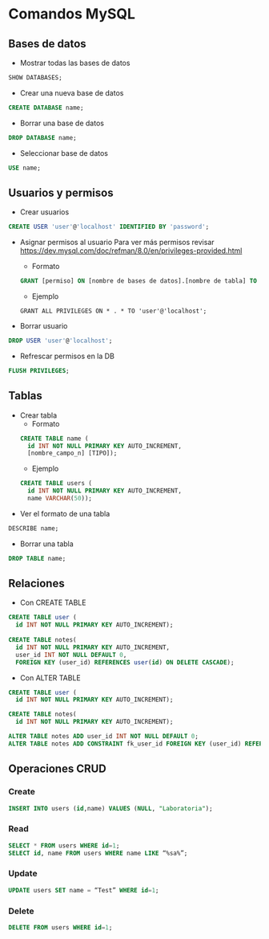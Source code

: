 # Comandos MySQL

## Bases de datos
* Mostrar todas las bases de datos
```sql
SHOW DATABASES;
 ```
* Crear una nueva base de datos
```sql
CREATE DATABASE name;
```
* Borrar una base de datos
```sql
DROP DATABASE name;
```
* Seleccionar base de datos
```sql
USE name;
```

## Usuarios y permisos
* Crear usuarios
```sql
CREATE USER 'user'@'localhost' IDENTIFIED BY 'password';
```
* Asignar permisos al usuario
Para ver más permisos revisar https://dev.mysql.com/doc/refman/8.0/en/privileges-provided.html

  * Formato
  ```sql
  GRANT [permiso] ON [nombre de bases de datos].[nombre de tabla] TO '[nombre de usuario]'@'[host]';
  ```
  * Ejemplo
  ```
  GRANT ALL PRIVILEGES ON * . * TO 'user'@'localhost';
  ```
* Borrar usuario
```sql
DROP USER 'user'@'localhost';
```
* Refrescar permisos en la DB
```sql
FLUSH PRIVILEGES;
```

## Tablas
* Crear tabla
  * Formato
  ```sql
  CREATE TABLE name (
    id INT NOT NULL PRIMARY KEY AUTO_INCREMENT,
    [nombre_campo_n] [TIPO]);
  ```
  * Ejemplo
  ```sql
  CREATE TABLE users (
    id INT NOT NULL PRIMARY KEY AUTO_INCREMENT,
    name VARCHAR(50));
  ```
* Ver el formato de una tabla
```sql
DESCRIBE name;
```
* Borrar una tabla
```sql
DROP TABLE name;
```
## Relaciones
* Con CREATE TABLE
```sql
CREATE TABLE user (
  id INT NOT NULL PRIMARY KEY AUTO_INCREMENT);
  
CREATE TABLE notes(
  id INT NOT NULL PRIMARY KEY AUTO_INCREMENT,
  user_id INT NOT NULL DEFAULT 0,
  FOREIGN KEY (user_id) REFERENCES user(id) ON DELETE CASCADE);
```
* Con ALTER TABLE
```sql
CREATE TABLE user (
  id INT NOT NULL PRIMARY KEY AUTO_INCREMENT);

CREATE TABLE notes(
  id INT NOT NULL PRIMARY KEY AUTO_INCREMENT);

ALTER TABLE notes ADD user_id INT NOT NULL DEFAULT 0;
ALTER TABLE notes ADD CONSTRAINT fk_user_id FOREIGN KEY (user_id) REFERENCES user(id) ON DELETE CASCADE;
```

## Operaciones CRUD
### Create
```sql
INSERT INTO users (id,name) VALUES (NULL, "Laboratoria");
```
### Read
```sql
SELECT * FROM users WHERE id=1;
SELECT id, name FROM users WHERE name LIKE “%sa%”;
```
### Update
```sql
UPDATE users SET name = “Test” WHERE id=1;
```
### Delete
```sql
DELETE FROM users WHERE id=1;
```